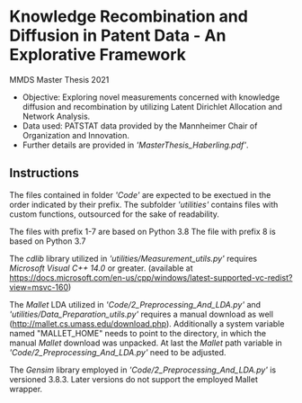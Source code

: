 # Knowledge Recombination and Diffusion in Patent Data - An Explorative Framework
MMDS Master Thesis 2021

* Objective: Exploring novel measurements concerned with knowledge diffusion and recombination by utilizing Latent Dirichlet Allocation and Network Analysis.  
* Data used: PATSTAT data provided by the Mannheimer Chair of Organization and Innovation.  
* Further details are provided in *\'MasterThesis_Haberling.pdf\'*. 

## Instructions

The files contained in folder *\'Code\'* are expected to be exectued in the order indicated by their prefix.
The subfolder *\'utilities\'* contains files with custom functions, outsourced for the sake of readability.

The files with prefix 1-7 are based on Python 3.8
The file with prefix 8 is based on Python 3.7

The *cdlib* library utilized in *\'utilities/Measurement_utils.py\'* requires *Microsoft Visual C++ 14.0* or greater. (available at  
https://docs.microsoft.com/en-us/cpp/windows/latest-supported-vc-redist?view=msvc-160)

The *Mallet* LDA utilized in *\'Code/2_Preprocessing_And_LDA.py\'* and *\'utilities/Data_Preparation_utils.py\'* requires a manual download as well (http://mallet.cs.umass.edu/download.php). Additionally a system variable named "MALLET_HOME" needs to point to the directory, in which the manual 
*Mallet* download was unpacked. At last the *Mallet* path variable in *\'Code/2_Preprocessing_And_LDA.py\'* need to be adjusted.

The *Gensim* library employed in *\'Code/2_Preprocessing_And_LDA.py\'* is versioned 3.8.3. Later versions do not support the employed Mallet wrapper.
